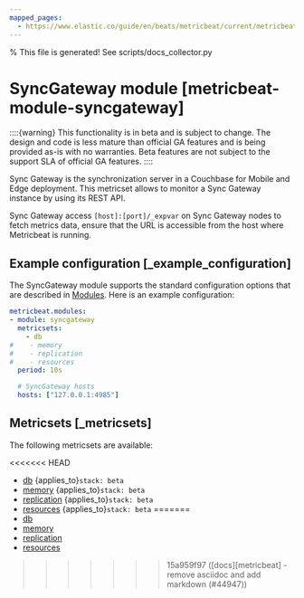 ```yaml
---
mapped_pages:
  - https://www.elastic.co/guide/en/beats/metricbeat/current/metricbeat-module-syncgateway.html
---
```


% This file is generated! See scripts/docs_collector.py

# SyncGateway module [metricbeat-module-syncgateway]

::::{warning}
This functionality is in beta and is subject to change. The design and code is less mature than official GA features and is being provided as-is with no warranties. Beta features are not subject to the support SLA of official GA features.
::::


Sync Gateway is the synchronization server in a Couchbase for Mobile and Edge deployment. This metricset allows to monitor a Sync Gateway instance by using its REST API.

Sync Gateway access `[host]:[port]/_expvar` on Sync Gateway nodes to fetch metrics data, ensure that the URL is accessible from the host where Metricbeat is running.


## Example configuration [_example_configuration]

The SyncGateway module supports the standard configuration options that are described in [Modules](/reference/metricbeat/configuration-metricbeat.md). Here is an example configuration:

```yaml
metricbeat.modules:
- module: syncgateway
  metricsets:
    - db
#    - memory
#    - replication
#    - resources
  period: 10s

  # SyncGateway hosts
  hosts: ["127.0.0.1:4985"]
```


## Metricsets [_metricsets]

The following metricsets are available:

<<<<<<< HEAD
* [db](/reference/metricbeat/metricbeat-metricset-syncgateway-db.md)  {applies_to}`stack: beta`
* [memory](/reference/metricbeat/metricbeat-metricset-syncgateway-memory.md)  {applies_to}`stack: beta`
* [replication](/reference/metricbeat/metricbeat-metricset-syncgateway-replication.md)  {applies_to}`stack: beta`
* [resources](/reference/metricbeat/metricbeat-metricset-syncgateway-resources.md)  {applies_to}`stack: beta`
=======
* [db](/reference/metricbeat/metricbeat-metricset-syncgateway-db.md)
* [memory](/reference/metricbeat/metricbeat-metricset-syncgateway-memory.md)
* [replication](/reference/metricbeat/metricbeat-metricset-syncgateway-replication.md)
* [resources](/reference/metricbeat/metricbeat-metricset-syncgateway-resources.md)
>>>>>>> 15a959f97 ([docs][metricbeat] - remove asciidoc and add markdown (#44947))
